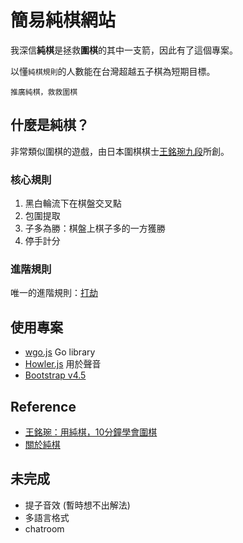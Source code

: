 # 簡易純棋網站

我深信**純棋**是拯救**圍棋**的其中一支箭，因此有了這個專案。

以懂`純棋規則`的人數能在台灣超越五子棋為短期目標。

`推廣純棋，救救圍棋`

## 什麼是純棋？

非常類似圍棋的遊戲，由日本圍棋棋士[王銘琬九段](https://zh.wikipedia.org/wiki/%E7%8E%8B%E9%8A%98%E7%90%AC)所創。

### 核心規則

1. 黑白輪流下在棋盤交叉點
2. 包圍提取
3. 子多為勝：棋盤上棋子多的一方獲勝
4. 停手計分

### 進階規則

唯一的進階規則：[打劫](https://youtu.be/3dMT9kaHYaU)

## 使用專案

+ [wgo.js](https://github.com/waltheri/wgo.js) Go library
+ [Howler.js](https://howlerjs.com/) 用於聲音
+ [Bootstrap v4.5](https://getbootstrap.com/docs/4.5/getting-started/introduction/)

## Reference

+ [王銘琬：用純棋，10分鐘學會圍棋](https://youtu.be/kJyPoZ6Xmsw)
+ [關於純棋](https://letsjungo.sinkirou.com/)

## 未完成

+ 提子音效 (暫時想不出解法)
+ 多語言格式
+ chatroom
